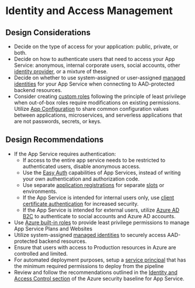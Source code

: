 # Identity and Access Management
## Design Considerations
- Decide on the type of access for your application: public, private, or both.
- Decide on how to authenticate users that need to access your App Service: anonymous, internal corporate users, social accounts, other [identity provider](https://docs.microsoft.com/en-us/azure/app-service/overview-managed-identity?tabs=dotnet), or a mixture of these.
- Decide on whether to use system-assigned or user-assigned [managed identities](https://docs.microsoft.com/en-us/azure/app-service/overview-managed-identity?tabs=dotnet) for your App Service when connecting to AAD-protected backend resources.
- Consider creating [custom roles](https://docs.microsoft.com/en-us/azure/active-directory/roles/custom-create) following the principle of least privilege when out-of-box roles require modifications on existing permissions. Utilize [App Configuration](https://docs.microsoft.com/en-us/azure/architecture/solution-ideas/articles/appconfig-key-vault) to share common configuration values between applications, microservices, and serverless applications that are not passwords, secrets, or keys.
## Design Recommendations
- If the App Service requires authentication:
    - If access to the entire app service needs to be restricted to authenticated users, disable anonymous access.
    - Use the [Easy Auth](https://docs.microsoft.com/en-us/azure/app-service/overview-authentication-authorization') capabilities of App Services, instead of writing your own authentication and authorization code.
    - Use separate [application registrations](https://docs.microsoft.com/en-us/azure/active-directory/develop/quickstart-register-app) for separate [slots](https://docs.microsoft.com/en-us/azure/app-service/deploy-staging-slots) or environments.
    - If the App Service is intended for internal users only, use [client certificate authentication](https://docs.microsoft.com/en-us/azure/app-service/deploy-staging-slots) for increased security.
    - If the App Service is intended for external users, utilize [Azure AD B2C](https://docs.microsoft.com/en-us/azure/active-directory-b2c/overview) to authenticate to social accounts and Azure AD accounts. 
- Use [Azure built-in roles](https://docs.microsoft.com/en-us/azure/role-based-access-control/built-in-roles#web-plan-contributor) to provide least privilege permissions to manage App Service Plans and Websites
- Utilize system-assigned [managed identities](https://docs.microsoft.com/en-us/azure/app-service/overview-managed-identity?tabs=dotnet) to securely access AAD-protected backend resources.
- Ensure that users with access to Production resources in Azure are controlled and limited.
- For automated deployment purposes, setup a [service principal](https://docs.microsoft.com/en-us/azure/active-directory/develop/app-objects-and-service-principals) that has the minimum required permissions to deploy from the pipeline
- Review and follow the recommendations outlined in the [Identity and Access Control section](https://docs.microsoft.com/en-us/security/benchmark/azure/baselines/app-service-security-baseline?toc=/azure/app-service/toc.json#identity-and-access-control) of the Azure security baseline for App Service.
